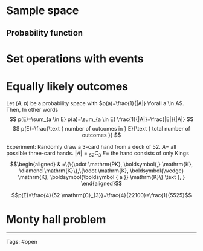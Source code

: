 # Sample space 

## Probability function

# Set operations with events

# Equally likely outcomes
Let $(A, p)$ be a probability space with $p(a)=\frac{1}{|A|} \forall a \in A$. Then,
In other words
$$
p(E)=\sum_{a \in E} p(a)=\sum_{a \in E} \frac{1}{|A|}=\frac{|E|}{|A|}
$$
$$
p(E)=\frac{\text { number of outcomes in } E}{\text { total number of outcomes }}
$$

Experiment: Randomly draw a 3-card hand from a deck of 52.
 $A=$ all possible three-card hands. $|A|={ }_{52} C_{3}$
  $E=$ the hand consists of only Kings
$$\begin{aligned}
& =\{\{\odot \mathrm{PK}, \boldsymbol{,} \mathrm{K}, \diamond \mathrm{K}\},\{\odot \mathrm{K}, \boldsymbol{\wedge} \mathrm{K}, \boldsymbol{\boldsymbol { a }} \mathrm{K}\} \text {, }
\end{aligned}$$

$$p(E)=\frac{4}{52 \mathrm{C}_{3}}=\frac{4}{22100}=\frac{1}{5525}$$
# Monty hall problem

--- 
Tags: #open